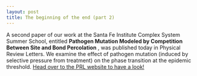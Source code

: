 ```yaml
---
layout: post
title: The beginning of the end (part 2)
---
```


A second paper of our work at the Santa Fe Institute Complex System Summer School, entitled **Pathogen Mutation Modeled by Competition Between Site and Bond Percolation** , was published today in Physical Review Letters. We examine the effect of pathogen mutation (induced by selective pressure from treatment) on the phase transition at the epidemic threshold. [Head over to the PRL website to have a look!](http://prl.aps.org/abstract/PRL/v110/i10/e108103)